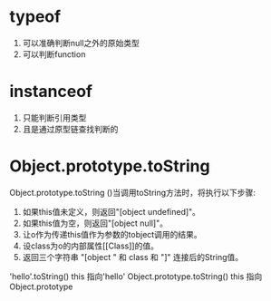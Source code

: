 # typeof
1. 可以准确判断null之外的原始类型
2. 可以判断function

# instanceof
1. 只能判断引用类型
2. 且是通过原型链查找判断的

# Object.prototype.toString
Object.prototype.toString ()当调用toString方法时，将执行以下步骤:
1. 如果this值未定义，则返回"[object undefined]"。
2. 如果this值为空，则返回"[object null]"。
3. 让o作为传递this值作为参数的tobject调用的结果。
4. 设class为o的内部属性[[Class]]的值。
5. 返回三个字符串 "[object " 和 class 和 "]" 连接后的String值。

'hello'.toString() this 指向'hello'
Object.prototype.toString() this 指向 Object.prototype